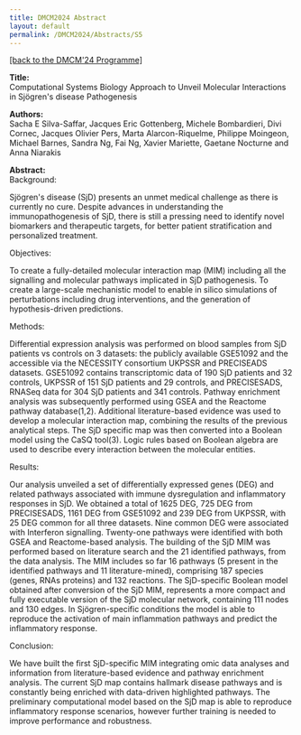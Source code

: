 ```yaml
---
title: DMCM2024 Abstract
layout: default
permalink: /DMCM2024/Abstracts/S5
---
```


[[back to the DMCM'24 Programme]](https://disease-maps.org/DMCM2024/programme/)

**Title:** \
Computational Systems Biology Approach to Unveil Molecular Interactions in Sjögren's disease Pathogenesis

**Authors:** \
Sacha E Silva-Saffar, Jacques Eric Gottenberg, Michele Bombardieri, Divi Cornec, Jacques Olivier Pers, Marta Alarcon-Riquelme, Philippe Moingeon, Michael Barnes, Sandra Ng, Fai Ng, Xavier Mariette, Gaetane Nocturne and Anna Niarakis

**Abstract:** \
Background:

Sjögren's disease (SjD) presents an unmet medical challenge as there is currently no cure. Despite advances in understanding the immunopathogenesis of SjD, there is still a pressing need to identify novel biomarkers and therapeutic targets, for better patient stratification and personalized treatment.

Objectives:

To create a fully-detailed molecular interaction map (MIM) including all the signalling and molecular pathways implicated in SjD pathogenesis. To create a large-scale mechanistic model to enable in silico simulations of perturbations including drug interventions, and the generation of hypothesis-driven predictions.

Methods:

Differential expression analysis was performed on blood samples from SjD patients vs controls on 3 datasets: the publicly available GSE51092 and the accessible via the NECESSITY consortium UKPSSR and PRECISEADS datasets. GSE51092 contains transcriptomic data of 190 SjD patients and 32 controls, UKPSSR of 151 SjD patients and 29 controls, and PRECISESADS, RNASeq data for 304 SjD patients and 341 controls. Pathway enrichment analysis was subsequently performed using GSEA and the Reactome pathway database(1,2). Additional literature-based evidence was used to develop a molecular interaction map, combining the results of the previous analytical steps. The SjD specific map was then converted into a Boolean model using the CaSQ tool(3). Logic rules based on Boolean algebra are used to describe every interaction between the molecular entities.

Results:

Our analysis unveiled a set of differentially expressed genes (DEG) and related pathways associated with immune dysregulation and inflammatory responses in SjD. We obtained a total of 1625 DEG, 725 DEG from PRECISESADS, 1161 DEG from GSE51092 and 239 DEG from UKPSSR, with 25 DEG common for all three datasets. Nine common DEG were associated with Interferon signalling. Twenty-one pathways were identified with both GSEA and Reactome-based analysis. The building of the SjD MIM was performed based on literature search and the 21 identified pathways, from the data analysis. The MIM includes so far 16 pathways (5 present in the identified pathways and 11 literature-mined), comprising 187 species (genes, RNAs proteins) and 132 reactions. The SjD-specific Boolean model obtained after conversion of the SjD MIM, represents a more compact and fully executable version of the SjD molecular network, containing 111 nodes and 130 edges. In Sjögren-specific conditions the model is able to reproduce the activation of main inflammation pathways and predict the inflammatory response.

Conclusion:

We have built the first SjD-specific MIM integrating omic data analyses and information from literature-based evidence and pathway enrichment analysis. The current SjD map contains hallmark disease pathways and is constantly being enriched with data-driven highlighted pathways. The preliminary computational model based on the SjD map is able to reproduce inflammatory response scenarios, however further training is needed to improve performance and robustness.

